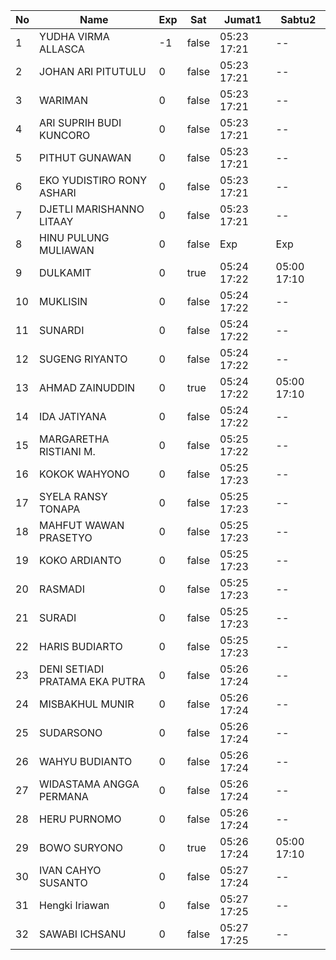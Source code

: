 | No | Name | Exp | Sat | Jumat1 | Sabtu2 |
|-----|-----|-----|-----|-----|-----|
| 1 | YUDHA VIRMA ALLASCA | -1 | false | 05:23 17:21 | -- |
| 2 | JOHAN ARI PITUTULU | 0 | false | 05:23 17:21 | -- |
| 3 | WARIMAN | 0 | false | 05:23 17:21 | -- |
| 4 | ARI SUPRIH BUDI KUNCORO | 0 | false | 05:23 17:21 | -- |
| 5 | PITHUT GUNAWAN | 0 | false | 05:23 17:21 | -- |
| 6 | EKO YUDISTIRO RONY ASHARI | 0 | false | 05:23 17:21 | -- |
| 7 | DJETLI MARISHANNO LITAAY | 0 | false | 05:23 17:21 | -- |
| 8 | HINU PULUNG MULIAWAN | 0 | false | Exp | Exp |
| 9 | DULKAMIT | 0 | true | 05:24 17:22 | 05:00 17:10 |
| 10 | MUKLISIN | 0 | false | 05:24 17:22 | -- |
| 11 | SUNARDI | 0 | false | 05:24 17:22 | -- |
| 12 | SUGENG RIYANTO | 0 | false | 05:24 17:22 | -- |
| 13 | AHMAD ZAINUDDIN | 0 | true | 05:24 17:22 | 05:00 17:10 |
| 14 | IDA JATIYANA | 0 | false | 05:24 17:22 | -- |
| 15 | MARGARETHA RISTIANI M. | 0 | false | 05:25 17:22 | -- |
| 16 | KOKOK WAHYONO | 0 | false | 05:25 17:23 | -- |
| 17 | SYELA RANSY TONAPA | 0 | false | 05:25 17:23 | -- |
| 18 | MAHFUT WAWAN PRASETYO | 0 | false | 05:25 17:23 | -- |
| 19 | KOKO ARDIANTO | 0 | false | 05:25 17:23 | -- |
| 20 | RASMADI | 0 | false | 05:25 17:23 | -- |
| 21 | SURADI | 0 | false | 05:25 17:23 | -- |
| 22 | HARIS BUDIARTO | 0 | false | 05:25 17:23 | -- |
| 23 | DENI SETIADI PRATAMA EKA PUTRA | 0 | false | 05:26 17:24 | -- |
| 24 | MISBAKHUL MUNIR | 0 | false | 05:26 17:24 | -- |
| 25 | SUDARSONO | 0 | false | 05:26 17:24 | -- |
| 26 | WAHYU BUDIANTO | 0 | false | 05:26 17:24 | -- |
| 27 | WIDASTAMA ANGGA PERMANA | 0 | false | 05:26 17:24 | -- |
| 28 | HERU PURNOMO | 0 | false | 05:26 17:24 | -- |
| 29 | BOWO SURYONO | 0 | true | 05:26 17:24 | 05:00 17:10 |
| 30 | IVAN CAHYO SUSANTO | 0 | false | 05:27 17:24 | -- |
| 31 | Hengki Iriawan | 0 | false | 05:27 17:25 | -- |
| 32 | SAWABI ICHSANU | 0 | false | 05:27 17:25 | -- |
